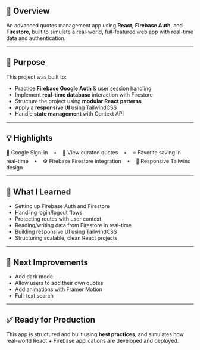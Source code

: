 ## 🚀 Overview

An advanced quotes management app using **React**, **Firebase Auth**, and **Firestore**, built to simulate a real-world, full-featured web app with real-time data and authentication.

---

## 🎯 Purpose

This project was built to:

- Practice **Firebase Google Auth** & user session handling  
- Implement **real-time database** interaction with Firestore  
- Structure the project using **modular React patterns**  
- Apply a **responsive UI** using TailwindCSS  
- Handle **state management** with Context API

---

## 💡 Highlights

🔐 Google Sign-in &nbsp;&nbsp; • &nbsp;&nbsp; 🧠 View curated quotes &nbsp;&nbsp; • &nbsp;&nbsp; ⭐ Favorite saving in real-time &nbsp;&nbsp; • &nbsp;&nbsp; ⚙️ Firebase Firestore integration &nbsp;&nbsp; • &nbsp;&nbsp; 🎨 Responsive Tailwind design

---

## 🧠 What I Learned

- Setting up Firebase Auth and Firestore  
- Handling login/logout flows  
- Protecting routes with user context  
- Reading/writing data from Firestore in real-time  
- Building responsive UI using TailwindCSS  
- Structuring scalable, clean React projects

---

## 🔮 Next Improvements

- Add dark mode  
- Allow users to add their own quotes  
- Add animations with Framer Motion  
- Full-text search

---

## ✅ Ready for Production

This app is structured and built using **best practices**, and simulates how real-world React + Firebase applications are developed and deployed.

